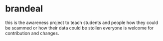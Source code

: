 # brandeal
this is the awareness project to teach students and people how they could be scammed or how their data could be stollen
everyone is welcome for contribution and changes.
